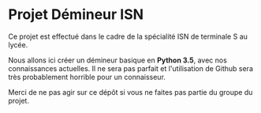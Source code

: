 # Projet Démineur ISN

Ce projet est effectué dans le cadre de la spécialité ISN de terminale S au lycée.

Nous allons ici créer un démineur basique en **Python 3.5**, avec nos connaissances actuelles. Il ne sera pas parfait et l'utilisation de Github sera très probablement horrible pour un connaisseur.

Merci de ne pas agir sur ce dépôt si vous ne faites pas partie du groupe du projet.

